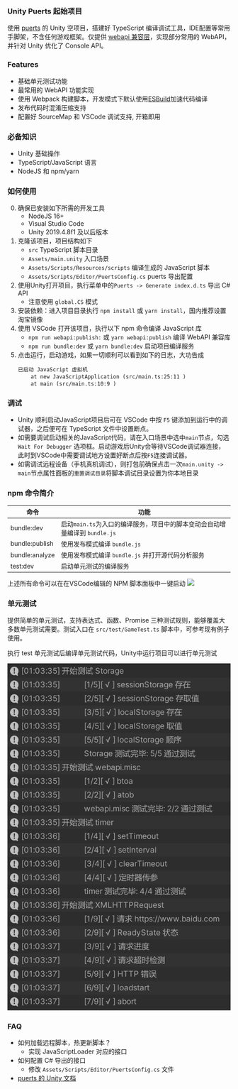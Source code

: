 ### Unity Puerts 起始项目

使用 [puerts](https://github.com/Tencent/puerts) 的 Unity 空项目，搭建好 TypeScript 编译调试工具，IDE配置等常用手脚架，不含任何游戏框架。仅提供 [webapi 兼容层](https://github.com/GodotExplorer/WebAPI)，实现部分常用的 WebAPI，并针对 Unity 优化了 Console API。

### Features
- 基础单元测试功能
- 最常用的 WebAPI 功能实现
- 使用 Webpack 构建脚本，开发模式下默认使用[ESBuild](https://github.com/evanw/esbuild)加速代码编译
- 发布代码时混淆压缩支持
- 配置好 SourceMap 和 VSCode 调试支持, 开箱即用

### 必备知识
- Unity 基础操作
- TypeScript/JavaScript 语言
- NodeJS 和 npm/yarn

### 如何使用

0. 确保已安装如下所需的开发工具
	- NodeJS 16+
	- Visual Studio Code
	- Unity 2019.4.8f1 及以后版本
1. 克隆该项目，项目结构如下
    - `src` TypeScript 脚本目录
    - `Assets/main.unity` 入口场景
    - `Assets/Scripts/Resources/scripts` 编译生成的 JavaScript 脚本
    - `Assets/Scripts/Editor/PuertsConfig.cs` puerts 导出配置
2. 使用Unity打开项目，执行菜单中的`Puerts -> Generate index.d.ts` 导出 C# API
	- 注意使用 `global.CS` 模式
3. 安装依赖：进入项目目录执行 `npm install` 或 `yarn install`，国内推荐设置淘宝镜像
4. 使用 VSCode 打开该项目，执行以下 npm 命令编译 JavaScript 库
    - `npm run webapi:publish:` 或 `yarn webapi:publish` 编译 WebAPI 兼容库
    - `npm run bundle:dev` 或 `yarn bundle:dev` 启动项目编译服务
5. 点击运行，启动游戏，如果一切顺利可以看到如下的日志，大功告成
	```log
	已启动 JavaScript 虚拟机
		at new JavaScriptApplication (src/main.ts:25:11 )
		at main (src/main.ts:10:9 )
	```

### 调试
- Unity 顺利启动JavaScript项目后可在 VSCode 中按 `F5` 键添加到运行中的调试器，之后便可在 TypeScript 文件中设置断点。
- 如需要调试启动相关的JavaScript代码，请在入口场景中选中`main`节点，勾选 `Wait For Debugger` 选项框。启动游戏后Unity会等待VSCode调试器连接，此时到VSCode中需要调试地方设置好断点后按`F5`连接调试器。
- 如需调试远程设备（手机真机调试），则打包前确保点击一次`main.unity -> main`节点属性面板的`重置调试目录`将脚本调试目录设置为你本地目录

### npm 命令简介
| 命令  |  功能 |
|---|---|
|bundle:dev| 启动`main.ts`为入口的编译服务，项目中的脚本变动会自动增量编译到 `bundle.js` |
|bundle:publish| 使用发布模式编译 `bundle.js` |
|bundle:analyze| 使用发布模式编译 `bundle.js` 并打开源代码分析服务 |
|test:dev| 启动单元测试的编译服务 |

上述所有命令可以在在VSCode编辑的 NPM 脚本面板中一键启动
![](screenshot/npm.png)

### 单元测试

提供简单的单元测试，支持表达式、函数、Promise 三种测试规则，能够覆盖大多数单元测试需要。测试入口在 `src/test/GameTest.ts` 脚本中，可参考现有例子使用。

执行 test 单元测试后编译单元测试代码，Unity中运行项目可以进行单元测试

![](screenshot/unittest.png)

### FAQ
- 如何加载远程脚本，热更新脚本？
	- 实现 JavaScriptLoader 对应的接口
- 如何配置 C# 导出的接口
	- 修改 `Assets/Scripts/Editor/PuertsConfig.cs` 文件
- [puerts 的 Unity 文档](https://puerts.github.io/docs/puerts/unity/install)
